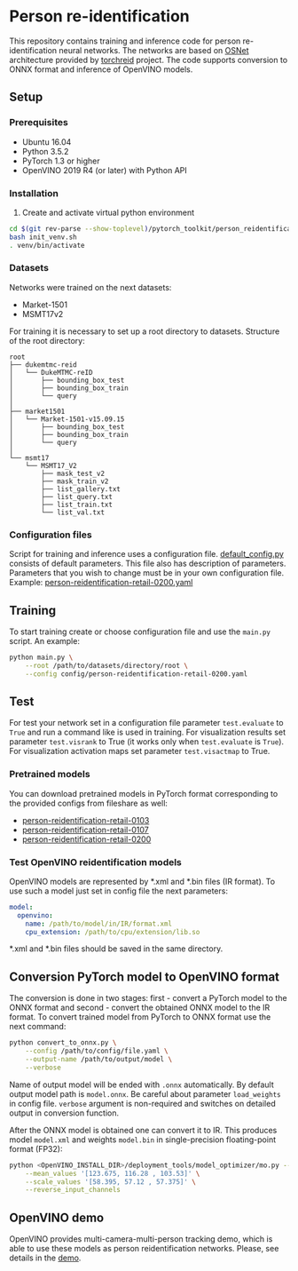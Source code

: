 # Person re-identification

This repository contains training and inference code for person re-identification
neural networks. The networks are based on [OSNet](https://arxiv.org/abs/1905.00953)
architecture provided by [torchreid](https://github.com/KaiyangZhou/deep-person-reid.git)
project. The code supports conversion to ONNX format and inference of OpenVINO models.

## Setup

### Prerequisites

* Ubuntu 16.04
* Python 3.5.2
* PyTorch 1.3 or higher
* OpenVINO 2019 R4 (or later) with Python API

### Installation

1. Create and activate virtual python environment

```bash
cd $(git rev-parse --show-toplevel)/pytorch_toolkit/person_reidentification
bash init_venv.sh
. venv/bin/activate
```

### Datasets

Networks were trained on the next datasets:

* Market-1501
* MSMT17v2

For training it is necessary to set up a root directory to datasets.
Structure of the root directory:

```
root
├── dukemtmc-reid
│   └── DukeMTMC-reID
│       ├── bounding_box_test
│       ├── bounding_box_train
│       └── query
│
├── market1501
│   └── Market-1501-v15.09.15
│       ├── bounding_box_test
│       ├── bounding_box_train
│       └── query
│
└── msmt17
    └── MSMT17_V2
        ├── mask_test_v2
        ├── mask_train_v2
        ├── list_gallery.txt
        ├── list_query.txt
        ├── list_train.txt
        └── list_val.txt
```

### Configuration files

Script for training and inference uses a configuration file.
[default_config.py](config/default_config.py) consists of default parameters.
This file also has description of parameters.
Parameters that you wish to change must be in your own configuration file.
Example: [person-reidentification-retail-0200.yaml](config/person-reidentification-retail-0200.yaml)

## Training

To start training create or choose configuration file and use the `main.py` script.
An example:

```bash
python main.py \
    --root /path/to/datasets/directory/root \
    --config config/person-reidentification-retail-0200.yaml
```

## Test

For test your network set in a configuration file parameter `test.evaluate` to `True`
and run a command like is used in training.
For visualization results set parameter `test.visrank` to True (it works only when
`test.evaluate` is `True`).
For visualization activation maps set parameter `test.visactmap` to True.

### Pretrained models

You can download pretrained models in PyTorch format corresponding to the provided configs from fileshare as well:
- [person-reidentification-retail-0103](https://www.google.com)
- [person-reidentification-retail-0107](https://www.google.com)
- [person-reidentification-retail-0200](https://www.google.com)


### Test OpenVINO reidentification models

OpenVINO models are represented by \*.xml and \*.bin files (IR format).
To use such a model just set in config file the next parameters:

```yaml
model:
  openvino:
    name: /path/to/model/in/IR/format.xml
    cpu_extension: /path/to/cpu/extension/lib.so
```
\*.xml and \*.bin files should be saved in the same directory.


## Conversion PyTorch model to OpenVINO format

The conversion is done in two stages: first - convert a PyTorch model to the ONNX format and second - convert the obtained ONNX model to the IR format.
To convert trained model from PyTorch to ONNX format use the next command:

```bash
python convert_to_onnx.py \
    --config /path/to/config/file.yaml \
    --output-name /path/to/output/model \
    --verbose
```
Name of output model will be ended with `.onnx` automatically.
By default output model path is `model.onnx`. Be careful about parameter
`load_weights` in config file. `verbose` argument is non-required and
switches on detailed output in conversion function.

After the ONNX model is obtained one can convert it to IR.
This produces model `model.xml` and weights `model.bin` in single-precision floating-point format (FP32):

```bash
python <OpenVINO_INSTALL_DIR>/deployment_tools/model_optimizer/mo.py --input_model model.onnx  \
    --mean_values '[123.675, 116.28 , 103.53]' \
    --scale_values '[58.395, 57.12 , 57.375]' \
    --reverse_input_channels
```

## OpenVINO demo

OpenVINO provides multi-camera-multi-person tracking demo, which is able to use these models as person reidentification networks. Please, see details in the [demo](https://github.com/opencv/open_model_zoo/tree/develop/demos/python_demos/multi_camera_multi_person_tracking).
